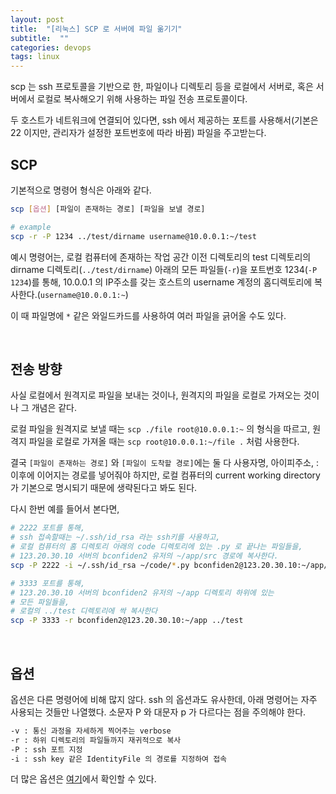 ```yaml
---
layout: post
title:  "[리눅스] SCP 로 서버에 파일 옮기기"
subtitle:  ""
categories: devops
tags: linux
---
```


scp 는 ssh 프로토콜을 기반으로 한, 파일이나 디렉토리 등을 로컬에서 서버로, 혹은 서버에서 로컬로 복사해오기 위해 사용하는 파일 전송 프로토콜이다.

두 호스트가 네트워크에 연결되어 있다면, ssh 에서 제공하는 포트를 사용해서(기본은 22 이지만, 관리자가 설정한 포트번호에 따라 바뀜) 파일을 주고받는다.

## SCP

기본적으로 명령어 형식은 아래와 같다.
```bash
scp [옵션] [파일이 존재하는 경로] [파일을 보낼 경로]

# example
scp -r -P 1234 ../test/dirname username@10.0.0.1:~/test
```

예시 명령어는, 로컬 컴퓨터에 존재하는 작업 공간 이전 디렉토리의 test 디렉토리의 dirname 디렉토리(```../test/dirname```) 아래의 모든 파일들(```-r```)을 포트번호 1234(```-P 1234```)를 통해, 10.0.0.1 의 IP주소를 갖는 호스트의 username 계정의 홈디렉토리에 복사한다.(```username@10.0.0.1:~```)

이 때 파일명에 ```*``` 같은 와일드카드를 사용하여 여러 파일을 긁어올 수도 있다.

<br>

## 전송 방향

사실 로컬에서 원격지로 파일을 보내는 것이나, 원격지의 파일을 로컬로 가져오는 것이나 그 개념은 같다.

로컬 파일을 원격지로 보낼 때는 ```scp ./file root@10.0.0.1:~``` 의 형식을 따르고, 원격지 파일을 로컬로 가져올 때는 ```scp root@10.0.0.1:~/file .``` 처럼 사용한다.

결국 ```[파일이 존재하는 경로]``` 와 ```[파일이 도착할 경로]```에는 둘 다 사용자명, 아이피주소, : 이후에 이어지는 경로를 넣어줘야 하지만, 로컬 컴퓨터의 current working directory가 기본으로 명시되기 때문에 생략된다고 봐도 된다.

다시 한번 예를 들어서 본다면,
```bash
# 2222 포트를 통해,
# ssh 접속할때는 ~/.ssh/id_rsa 라는 ssh키를 사용하고,
# 로컬 컴퓨터의 홈 디렉토리 아래의 code 디렉토리에 있는 .py 로 끝나는 파일들을,
# 123.20.30.10 서버의 bconfiden2 유저의 ~/app/src 경로에 복사한다. 
scp -P 2222 -i ~/.ssh/id_rsa ~/code/*.py bconfiden2@123.20.30.10:~/app/src

# 3333 포트를 통해,
# 123.20.30.10 서버의 bconfiden2 유저의 ~/app 디렉토리 하위에 있는
# 모든 파일들을,
# 로컬의 ../test 디렉토리에 싹 복사한다
scp -P 3333 -r bconfiden2@123.20.30.10:~/app ../test
```

<br>

## 옵션

옵션은 다른 명령어에 비해 많지 않다. ssh 의 옵션과도 유사한데, 아래 명령어는 자주 사용되는 것들만 나열했다. 소문자 P 와 대문자 p 가 다르다는 점을 주의해야 한다.
```bash
-v : 통신 과정을 자세하게 찍어주는 verbose
-r : 하위 디렉토리의 파일들까지 재귀적으로 복사
-P : ssh 포트 지정
-i : ssh key 같은 IdentityFile 의 경로를 지정하여 접속
```

더 많은 옵션은 [여기](https://learn.akamai.com/en-us/webhelp/netstorage/netstorage-user-guide/GUID-F9717DFA-6391-409B-8C47-8B0F9520854E.html)에서 확인할 수 있다.